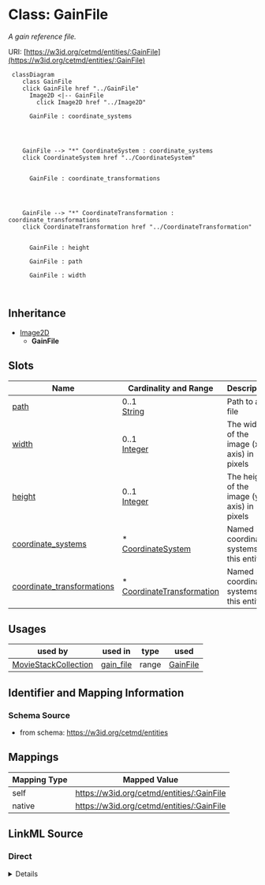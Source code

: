 

# Class: GainFile


_A gain reference file._





URI: [https://w3id.org/cetmd/entities/:GainFile](https://w3id.org/cetmd/entities/:GainFile)






```mermaid
 classDiagram
    class GainFile
    click GainFile href "../GainFile"
      Image2D <|-- GainFile
        click Image2D href "../Image2D"
      
      GainFile : coordinate_systems
        
          
    
    
    GainFile --> "*" CoordinateSystem : coordinate_systems
    click CoordinateSystem href "../CoordinateSystem"

        
      GainFile : coordinate_transformations
        
          
    
    
    GainFile --> "*" CoordinateTransformation : coordinate_transformations
    click CoordinateTransformation href "../CoordinateTransformation"

        
      GainFile : height
        
      GainFile : path
        
      GainFile : width
        
      
```





## Inheritance
* [Image2D](Image2D.md)
    * **GainFile**



## Slots

| Name | Cardinality and Range | Description | Inheritance |
| ---  | --- | --- | --- |
| [path](path.md) | 0..1 <br/> [String](String.md) | Path to a file | direct |
| [width](width.md) | 0..1 <br/> [Integer](Integer.md) | The width of the image (x-axis) in pixels | [Image2D](Image2D.md) |
| [height](height.md) | 0..1 <br/> [Integer](Integer.md) | The height of the image (y-axis) in pixels | [Image2D](Image2D.md) |
| [coordinate_systems](coordinate_systems.md) | * <br/> [CoordinateSystem](CoordinateSystem.md) | Named coordinate systems for this entity | [Image2D](Image2D.md) |
| [coordinate_transformations](coordinate_transformations.md) | * <br/> [CoordinateTransformation](CoordinateTransformation.md) | Named coordinate systems for this entity | [Image2D](Image2D.md) |





## Usages

| used by | used in | type | used |
| ---  | --- | --- | --- |
| [MovieStackCollection](MovieStackCollection.md) | [gain_file](gain_file.md) | range | [GainFile](GainFile.md) |






## Identifier and Mapping Information







### Schema Source


* from schema: https://w3id.org/cetmd/entities




## Mappings

| Mapping Type | Mapped Value |
| ---  | ---  |
| self | https://w3id.org/cetmd/entities/:GainFile |
| native | https://w3id.org/cetmd/entities/:GainFile |







## LinkML Source

<!-- TODO: investigate https://stackoverflow.com/questions/37606292/how-to-create-tabbed-code-blocks-in-mkdocs-or-sphinx -->

### Direct

<details>
```yaml
name: GainFile
description: A gain reference file.
from_schema: https://w3id.org/cetmd/entities
is_a: Image2D
slots:
- path

```
</details>

### Induced

<details>
```yaml
name: GainFile
description: A gain reference file.
from_schema: https://w3id.org/cetmd/entities
is_a: Image2D
attributes:
  path:
    name: path
    description: Path to a file.
    from_schema: https://w3id.org/cetmd/entities
    rank: 1000
    alias: path
    owner: GainFile
    domain_of:
    - GainFile
    - DefectFile
    - MovieFrame
    - MovieStack
    - ProjectionImage
    - TiltSeries
    - Tomogram
    - ParticleMap
    - Annotation
    range: string
  width:
    name: width
    description: The width of the image (x-axis) in pixels
    from_schema: https://w3id.org/cetmd/entities
    rank: 1000
    alias: width
    owner: GainFile
    domain_of:
    - Image2D
    - Image3D
    range: integer
  height:
    name: height
    description: The height of the image (y-axis) in pixels
    from_schema: https://w3id.org/cetmd/entities
    rank: 1000
    alias: height
    owner: GainFile
    domain_of:
    - Image2D
    - Image3D
    range: integer
  coordinate_systems:
    name: coordinate_systems
    description: Named coordinate systems for this entity
    from_schema: https://w3id.org/cetmd/entities
    rank: 1000
    alias: coordinate_systems
    owner: GainFile
    domain_of:
    - Image2D
    - Image3D
    - CoordMetaMixin
    range: CoordinateSystem
    multivalued: true
  coordinate_transformations:
    name: coordinate_transformations
    description: Named coordinate systems for this entity
    from_schema: https://w3id.org/cetmd/entities
    rank: 1000
    alias: coordinate_transformations
    owner: GainFile
    domain_of:
    - Image2D
    - Image3D
    - CoordMetaMixin
    range: CoordinateTransformation
    multivalued: true

```
</details>